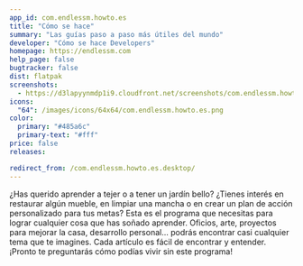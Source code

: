 ```yaml
---
app_id: com.endlessm.howto.es
title: "Cómo se hace"
summary: "Las guías paso a paso más útiles del mundo"
developer: "Cómo se hace Developers"
homepage: https://endlessm.com
help_page: false
bugtracker: false
dist: flatpak
screenshots:
  - https://d3lapyynmdp1i9.cloudfront.net/screenshots/com.endlessm.howto.es/C/com.endlessm.howto.es-screenshot1.jpg
icons:
  "64": /images/icons/64x64/com.endlessm.howto.es.png
color:
  primary: "#485a6c"
  primary-text: "#fff"
price: false
releases:

redirect_from: /com.endlessm.howto.es.desktop/
---
```


<p>¿Has querido aprender a tejer o a tener un jardín bello? ¿Tienes interés en restaurar algún mueble, en limpiar una mancha o en crear un plan de acción personalizado para tus metas? Esta es el programa que necesitas para lograr cualquier cosa que has soñado aprender. Oficios, arte, proyectos para mejorar la casa, desarrollo personal... podrás encontrar casi cualquier tema que te imagines. Cada artículo es fácil de encontrar y entender. ¡Pronto te preguntarás cómo podías vivir sin este programa!</p>